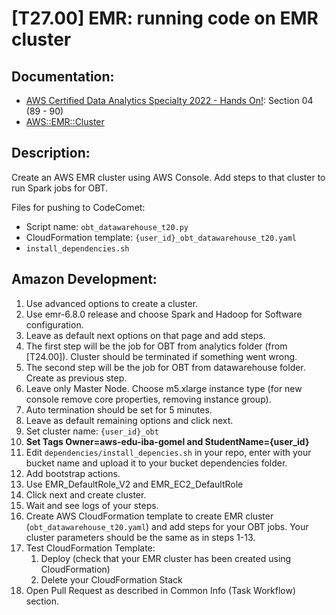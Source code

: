 # [T27.00] EMR: running code on EMR cluster

## Documentation:

- [AWS Certified Data Analytics Specialty 2022 - Hands On!](https://www.udemy.com/course/aws-data-analytics/): Section 04 (89 - 90)
- [AWS::EMR::Cluster](https://docs.aws.amazon.com/AWSCloudFormation/latest/UserGuide/aws-resource-elasticmapreduce-cluster.html)

## Description:

Create an AWS EMR cluster using AWS Console. Add steps to that cluster to run Spark jobs for OBT.

Files for pushing to CodeComet:

- Script name: `obt_datawarehouse_t20.py`
- CloudFormation template: `{user_id}_obt_datawarehouse_t20.yaml`
- `install_dependencies.sh`

## Amazon Development:

1. Use advanced options to create a cluster.
2. Use emr-6.8.0 release and choose Spark and Hadoop for Software configuration.
3. Leave as default next options on that page and add steps.
4. The first step will be the job for OBT from analytics folder (from [T24.00]). Cluster should be terminated if something went wrong.
5. The second step will be the job for OBT from datawarehouse folder. Create as previous step.
6. Leave only Master Node. Choose m5.xlarge instance type (for new console remove core properties, removing instance group).
7. Auto termination should be set for 5 minutes.
8. Leave as default remaining options and click next.
9. Set cluster name: `{user_id}_obt`
10. **Set Tags Owner=aws-edu-iba-gomel and StudentName={user_id}**
11. Edit `dependencies/install_depencies.sh` in your repo, enter with your bucket name and upload it to your bucket dependencies folder.
12. Add bootstrap actions.
13. Use EMR_DefaultRole_V2 and EMR_EC2_DefaultRole
14. Click next and create cluster.
15. Wait and see logs of your steps.
16. Create AWS CloudFormation template to create EMR cluster (`obt_datawarehouse_t20.yaml`) and add steps for your OBT jobs. Your cluster parameters should be the same as in steps 1-13.
17. Test CloudFormation Template:
    1. Deploy (check that your EMR cluster has been created using CloudFormation)
    2. Delete your CloudFormation Stack
18. Open Pull Request as described in Common Info (Task Workflow) section.
